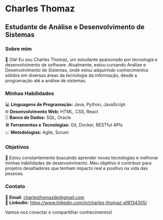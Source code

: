 


# Charles Thomaz

## Estudante de Análise e Desenvolvimento de Sistemas

### Sobre mim

👋 Olá! Eu sou Charles Thomaz, um estudante apaixonado por tecnologia e desenvolvimento de software. Atualmente, estou cursando Análise e Desenvolvimento de Sistemas, onde estou adquirindo conhecimentos sólidos em diversas áreas da tecnologia da informação, desde a programação até a análise de sistemas.

### Minhas Habilidades

💻 **Linguagens de Programação:** Java, Python, JavaScript  
🌐 **Desenvolvimento Web:** HTML, CSS, React  
🗄️ **Banco de Dados:** SQL, Oracle  
🛠️ **Ferramentas e Tecnologias:** Git, Docker, RESTful APIs  
📈 **Metodologias:** Agile, Scrum

### Objetivos

🚀 Estou constantemente buscando aprender novas tecnologias e melhorar minhas habilidades de desenvolvimento. Meu objetivo é contribuir para projetos desafiadores que tenham impacto real e positivo na vida das pessoas.

### Contato

📧 **Email:** charlesthomazde@gmail.com  
🔗 **LinkedIn:** https://www.linkedin.com/in/charles-thomaz-a18134305/

Vamos nos conectar e compartilhar conhecimentos!

